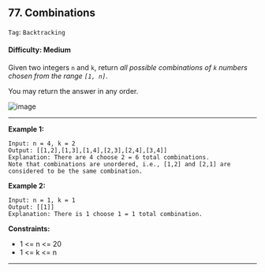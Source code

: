 ## 77. Combinations

```Tag```: ```Backtracking```

#### Difficulty: Medium

Given two integers ```n``` and ```k```, return _all possible combinations of ```k``` numbers chosen from the range ```[1, n]```_.

You may return the answer in any order.

![image](https://user-images.githubusercontent.com/35042430/217675739-5967864c-92e5-4c66-b22c-0122a87a71dc.png)

---

__Example 1:__
```
Input: n = 4, k = 2
Output: [[1,2],[1,3],[1,4],[2,3],[2,4],[3,4]]
Explanation: There are 4 choose 2 = 6 total combinations.
Note that combinations are unordered, i.e., [1,2] and [2,1] are considered to be the same combination.
```

__Example 2:__
```
Input: n = 1, k = 1
Output: [[1]]
Explanation: There is 1 choose 1 = 1 total combination.
```

__Constraints:__

- 1 <= n <= 20
- 1 <= k <= n

---

